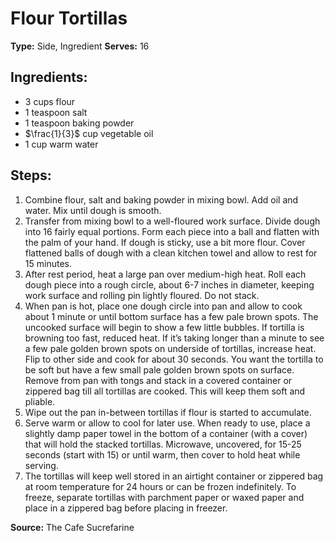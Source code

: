 # Flour Tortillas

**Type:** Side, Ingredient
**Serves:** 16

## Ingredients:
- 3 cups flour
- 1 teaspoon salt
- 1 teaspoon baking powder
- $\frac{1}{3}$ cup vegetable oil
- 1 cup warm water

## Steps:
1. Combine flour, salt and baking powder in mixing bowl. Add oil and water. Mix until dough is smooth.
2. Transfer from mixing bowl to a well-floured work surface. Divide dough into 16 fairly equal portions. Form each piece into a ball and flatten with the palm of your hand. If dough is sticky, use a bit more flour. Cover flattened balls of dough with a clean kitchen towel and allow to rest for 15 minutes.
3. After rest period, heat a large pan over medium-high heat. Roll each dough piece into a rough circle, about 6-7 inches in diameter, keeping work surface and rolling pin lightly floured. Do not stack.
4. When pan is hot, place one dough circle into pan and allow to cook about 1 minute or until bottom surface has a few pale brown spots. The uncooked surface will begin to show a few little bubbles. If tortilla is browning too fast, reduced heat. If it’s taking longer than a minute to see a few pale golden brown spots on underside of tortillas, increase heat. Flip to other side and cook for about 30 seconds. You want the tortilla to be soft but have a few small pale golden brown spots on surface. Remove from pan with tongs and stack in a covered container or zippered bag till all tortillas are cooked. This will keep them soft and pliable.
5. Wipe out the pan in-between tortillas if flour is started to accumulate.
6. Serve warm or allow to cool for later use. When ready to use, place a slightly damp paper towel in the bottom of a container (with a cover) that will hold the stacked tortillas. Microwave, uncovered, for 15-25 seconds (start with 15) or until warm, then cover to hold heat while serving.
7. The tortillas will keep well stored in an airtight container or zippered bag at room temperature for 24 hours or can be frozen indefinitely. To freeze, separate tortillas with parchment paper or waxed paper and place in a zippered bag before placing in freezer.


**Source:** The Cafe Sucrefarine
